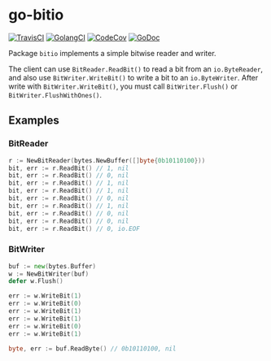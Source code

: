 # go-bitio

[![TravisCI](https://travis-ci.org/high-moctane/go-bitio.svg?branch=master)](https://travis-ci.org/high-moctane/go-bitio)
[![GolangCI](https://golangci.com/badges/github.com/high-moctane/go-bitio.svg)](https://golangci.com/r/github.com/high-moctane/go-bitio)
[![CodeCov](https://codecov.io/gh/high-moctane/go-bitio/branch/master/graph/badge.svg)](https://codecov.io/gh/high-moctane/go-bitio)
[![GoDoc](https://godoc.org/github.com/high-moctane/go-bitio?status.svg)](https://godoc.org/github.com/high-moctane/go-bitio)

Package `bitio` implements a simple bitwise reader and writer.

The client can use `BitReader.ReadBit()` to read a bit from an `io.ByteReader`,
and also use `BitWriter.WriteBit()` to write a bit to an `io.ByteWriter`.
After write with `BitWriter.WriteBit()`, you must call `BitWriter.Flush()` or
`BitWriter.FlushWithOnes()`.

## Examples

### BitReader

```go
r := NewBitReader(bytes.NewBuffer([]byte{0b10110100}))
bit, err := r.ReadBit()	// 1, nil
bit, err := r.ReadBit()	// 0, nil
bit, err := r.ReadBit()	// 1, nil
bit, err := r.ReadBit()	// 1, nil
bit, err := r.ReadBit()	// 0, nil
bit, err := r.ReadBit()	// 1, nil
bit, err := r.ReadBit()	// 0, nil
bit, err := r.ReadBit()	// 0, nil
bit, err := r.ReadBit()	// 0, io.EOF
```

### BitWriter

```go
buf := new(bytes.Buffer)
w := NewBitWriter(buf)
defer w.Flush()

err := w.WriteBit(1)
err := w.WriteBit(0)
err := w.WriteBit(1)
err := w.WriteBit(1)
err := w.WriteBit(0)
err := w.WriteBit(1)

byte, err := buf.ReadByte()	// 0b10110100, nil
```
